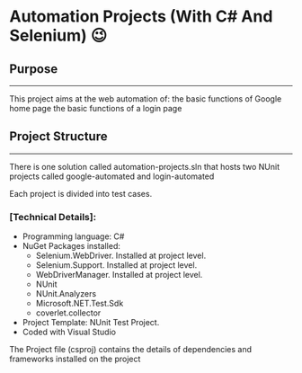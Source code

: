# Automation Projects (With C# And Selenium) :wink: 

## Purpose
---
This project aims at the web automation of:
the basic functions of Google home page 
the basic functions of a login page



## Project Structure
---

There is one solution called automation-projects.sln that hosts two NUnit projects called google-automated and login-automated

Each project is divided into test cases.



### [Technical Details]:


+ Programming language: C#
+ NuGet Packages installed: 
  - Selenium.WebDriver. Installed at project level.
  - Selenium.Support. Installed at project level.
  - WebDriverManager. Installed at project level.
  - NUnit
  - NUnit.Analyzers
  - Microsoft.NET.Test.Sdk
  - coverlet.collector
+ Project Template: NUnit Test Project.
+ Coded with Visual Studio


The Project file (csproj) contains the details of dependencies and frameworks installed on the project
